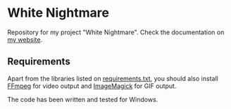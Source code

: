 # White Nightmare

Repository for my project "White Nightmare".
Check the documentation on
[my website](https://rodrihgh.github.io/projects/white-nightmare).

## Requirements

Apart from the libraries listed on
[requirements.txt](requirements.txt),
you should also install
[FFmpeg](https://www.ffmpeg.org/)
for video output
and [ImageMagick](https://imagemagick.org) for GIF output.

The code has been written and tested for Windows.
